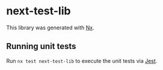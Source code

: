 # next-test-lib

This library was generated with [Nx](https://nx.dev).

## Running unit tests

Run `nx test next-test-lib` to execute the unit tests via [Jest](https://jestjs.io).
